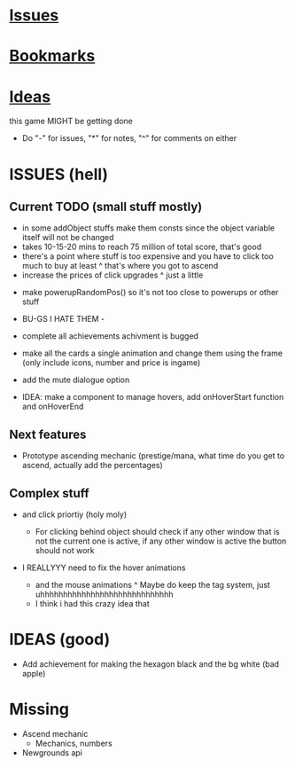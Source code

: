 # [Issues](#issues)
# [Bookmarks](#bookmarks)
# [Ideas](#ideas)

this game MIGHT be getting done

* Do "-" for issues, "*" for notes, "^" for comments on either

# ISSUES (hell)
## Current TODO (small stuff mostly)
- in some addObject stuffs make them consts since the object variable itself will not be changed
- takes 10-15-20 mins to reach 75 million of total score, that's good
- there's a point where stuff is too expensive and you have to click too much to buy at least
^ that's where you got to ascend
- increase the prices of click upgrades
^ just a little

<!-- some powerup stuff -->
- make powerupRandomPos() so it's not too close to powerups or other stuff

- BU-GS I HATE THEM -
- complete all achievements achivment is bugged

- make all the cards a single animation and change them using the frame (only include icons, number and price is ingame)
- add the mute dialogue option

- IDEA: make a component to manage hovers, add onHoverStart function and onHoverEnd

## Next features
- Prototype ascending mechanic (prestige/mana, what time do you get to ascend, actually add the percentages)

## Complex stuff
- and click priortiy (holy moly)
	* For clicking behind object should check if any other window that is not the current one is active, if any other window is active the button should not work

- I REALLYYY need to fix the hover animations
	* and the mouse animations
	^ Maybe do keep the tag system, just uhhhhhhhhhhhhhhhhhhhhhhhhhhhhh
	* I think i had this crazy idea that 

# IDEAS (good)
- Add achievement for making the hexagon black and the bg white (bad apple)

# Missing
- Ascend mechanic
	* Mechanics, numbers
- Newgrounds api
